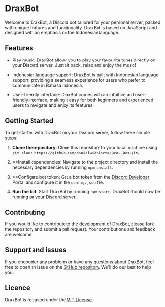 # DraxBot

Welcome to DraxBot, a Discord bot tailored for your personal server, packed with unique features and functionality. DraxBot is based on JavaScript and designed with an emphasis on the Indonesian language.

## Features

- Play music: DraxBot allows you to play your favourite tunes directly on your Discord server. Just sit back, relax and enjoy the music!

- Indonesian language support: DraxBot is built with Indonesian language support, providing a seamless experience for users who prefer to communicate in Bahasa Indonesia.

- User-friendly interface: DraxBot comes with an intuitive and user-friendly interface, making it easy for both beginners and experienced users to navigate and enjoy its features.

## Getting Started

To get started with DraxBot on your Discord server, follow these simple steps:

1. **Clone the repository**: Clone this repository to your local machine using `git clone https://github.com/danielwidhiarto/Drax-Bot.git`.

2. **Install dependencies: Navigate to the project directory and install the necessary dependencies by running `npm install`.

3. **Configure bot token: Get a bot token from the [Discord Developer Portal](https://discord.com/developers/applications) and configure it in the `config.json` file.

4. **Run the bot**: Start DraxBot by running `npm start`. DraxBot should now be running on your Discord server.

## Contributing

If you would like to contribute to the development of DraxBot, please fork the repository and submit a pull request. Your contributions and feedback are welcome.

## Support and issues

If you encounter any problems or have any questions about DraxBot, feel free to open an issue on the [GitHub repository](https://github.com/danielwidhiarto/Drax-Bot/issues). We'll do our best to help you.

## Licence

DraxBot is released under the [MIT License](LICENSE).
